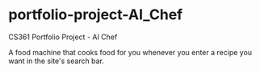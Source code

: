 # portfolio-project-AI_Chef

CS361 Portfolio Project - AI Chef

A food machine that cooks food for you whenever you enter a recipe you want in the site's search bar. 
